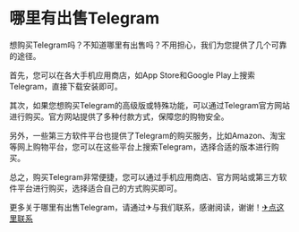 # 哪里有出售Telegram

想购买Telegram吗？不知道哪里有出售吗？不用担心，我们为您提供了几个可靠的途径。

首先，您可以在各大手机应用商店，如App Store和Google Play上搜索Telegram，直接下载安装即可。

其次，如果您想购买Telegram的高级版或特殊功能，可以通过Telegram官方网站进行购买。官方网站提供了多种付款方式，保障您的购物安全。

另外，一些第三方软件平台也提供了Telegram的购买服务，比如Amazon、淘宝等网上购物平台，您可以在这些平台上搜索Telegram，选择合适的版本进行购买。

总之，购买Telegram非常便捷，您可以通过手机应用商店、官方网站或第三方软件平台进行购买，选择适合自己的方式购买即可。

更多关于哪里有出售Telegram，请通过✈与我们联系，感谢阅读，谢谢！[✈点这里联系](https://b.k02.cc)